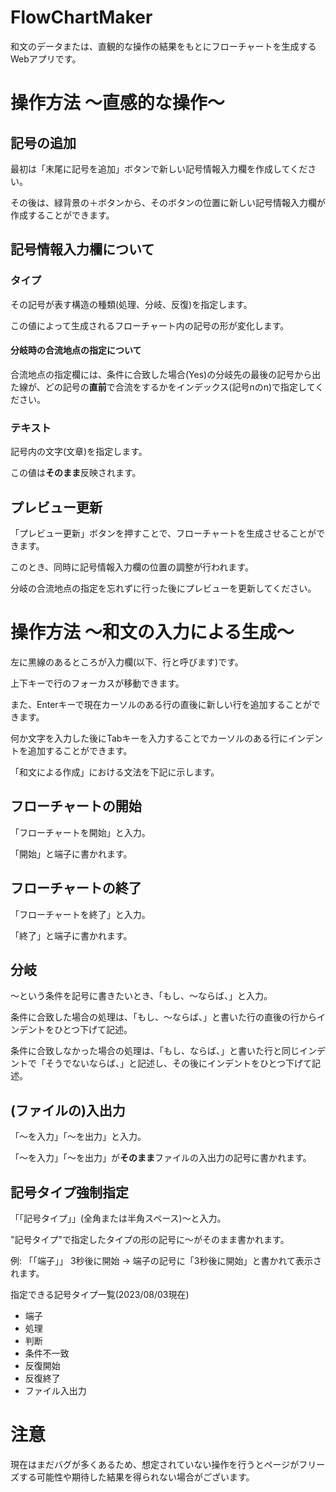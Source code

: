 # FlowChartMaker
和文のデータまたは、直観的な操作の結果をもとにフローチャートを生成するWebアプリです。

# 操作方法 〜直感的な操作〜
## 記号の追加
最初は「末尾に記号を追加」ボタンで新しい記号情報入力欄を作成してください。

その後は、緑背景の＋ボタンから、そのボタンの位置に新しい記号情報入力欄が作成することができます。

## 記号情報入力欄について
### タイプ
その記号が表す構造の種類(処理、分岐、反復)を指定します。

この値によって生成されるフローチャート内の記号の形が変化します。

#### 分岐時の合流地点の指定について
合流地点の指定欄には、条件に合致した場合(Yes)の分岐先の最後の記号から出た線が、どの記号の**直前**で合流をするかをインデックス(記号nのn)で指定してください。

### テキスト
記号内の文字(文章)を指定します。

この値は**そのまま**反映されます。

## プレビュー更新
「プレビュー更新」ボタンを押すことで、フローチャートを生成させることができます。

このとき、同時に記号情報入力欄の位置の調整が行われます。

分岐の合流地点の指定を忘れずに行った後にプレビューを更新してください。

# 操作方法 〜和文の入力による生成〜
左に黒線のあるところが入力欄(以下、行と呼びます)です。

上下キーで行のフォーカスが移動できます。

また、Enterキーで現在カーソルのある行の直後に新しい行を追加することができます。

何か文字を入力した後にTabキーを入力することでカーソルのある行にインデントを追加することができます。

「和文による作成」における文法を下記に示します。

## フローチャートの開始
「フローチャートを開始」と入力。

「開始」と端子に書かれます。

## フローチャートの終了
「フローチャートを終了」と入力。

「終了」と端子に書かれます。

## 分岐
〜という条件を記号に書きたいとき、「もし、〜ならば、」と入力。

条件に合致した場合の処理は、「もし、〜ならば、」と書いた行の直後の行からインデントをひとつ下げて記述。

条件に合致しなかった場合の処理は、「もし、ならば、」と書いた行と同じインデントで「そうでないならば、」と記述し、その後にインデントをひとつ下げて記述。

## (ファイルの)入出力
「〜を入力」「〜を出力」と入力。

「〜を入力」「〜を出力」が**そのまま**ファイルの入出力の記号に書かれます。

## 記号タイプ強制指定
「「記号タイプ」」(全角または半角スペース)〜と入力。

"記号タイプ"で指定したタイプの形の記号に〜がそのまま書かれます。

例: 「「端子」」 3秒後に開始 -> 端子の記号に「3秒後に開始」と書かれて表示されます。

指定できる記号タイプ一覧(2023/08/03現在)

- 端子
- 処理
- 判断
- 条件不一致
- 反復開始
- 反復終了
- ファイル入出力

# 注意
現在はまだバグが多くあるため、想定されていない操作を行うとページがフリーズする可能性や期待した結果を得られない場合がございます。
